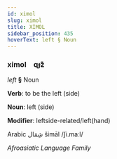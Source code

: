 ```yaml
---
id: ximol
slug: ximol
title: XİMOL
sidebar_position: 435
hoverText: left § Noun
---
```


### ximol&emsp;<span kind="abugida">ɋɟƶ͊</span>

*left* **§** Noun

**Verb**: to be the left (side)

**Noun**: left (side)

**Modifier**: leftside-related/left(hand)

Arabic شِمَال šimāl /ʃi.maːl/

*Afroasiatic Language Family*